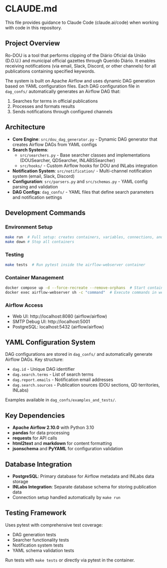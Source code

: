# CLAUDE.md

This file provides guidance to Claude Code (claude.ai/code) when working with code in this repository.

## Project Overview

Ro-DOU is a tool that performs clipping of the Diário Oficial da União (D.O.U.) and municipal official gazettes through Querido Diário. It enables receiving notifications (via email, Slack, Discord, or other channels) for all publications containing specified keywords.

The system is built on Apache Airflow and uses dynamic DAG generation based on YAML configuration files. Each DAG configuration file in `dag_confs/` automatically generates an Airflow DAG that:
1. Searches for terms in official publications
2. Processes and formats results
3. Sends notifications through configured channels

## Architecture

- **Core Engine**: `src/dou_dag_generator.py` - Dynamic DAG generator that creates Airflow DAGs from YAML configs
- **Search Systems**: 
  - `src/searchers.py` - Base searcher classes and implementations (DOUSearcher, QDSearcher, INLABSSearcher)
  - `src/hooks/` - Custom Airflow hooks for DOU and INLabs integration
- **Notification System**: `src/notification/` - Multi-channel notification system (email, Slack, Discord)
- **Configuration**: `src/parsers.py` and `src/schemas.py` - YAML config parsing and validation
- **DAG Configs**: `dag_confs/` - YAML files that define search parameters and notification settings

## Development Commands

### Environment Setup
```bash
make run  # Full setup: creates containers, variables, connections, and activates DAGs
make down # Stop all containers
```

### Testing
```bash
make tests  # Run pytest inside the airflow-webserver container
```

### Container Management
```bash
docker compose up -d --force-recreate --remove-orphans  # Start containers
docker exec airflow-webserver sh -c "command"  # Execute commands in webserver
```

### Airflow Access
- Web UI: http://localhost:8080 (airflow/airflow)
- SMTP Debug UI: http://localhost:5001
- PostgreSQL: localhost:5432 (airflow/airflow)

## YAML Configuration System

DAG configurations are stored in `dag_confs/` and automatically generate Airflow DAGs. Key structure:
- `dag.id` - Unique DAG identifier
- `dag.search.terms` - List of search terms
- `dag.report.emails` - Notification email addresses
- `dag.search.sources` - Publication sources (DOU sections, QD territories, INLabs)

Examples available in `dag_confs/examples_and_tests/`.

## Key Dependencies

- **Apache Airflow 2.10.0** with Python 3.10
- **pandas** for data processing
- **requests** for API calls
- **html2text** and **markdown** for content formatting
- **jsonschema** and **PyYAML** for configuration validation

## Database Integration

- **PostgreSQL**: Primary database for Airflow metadata and INLabs data storage
- **INLabs Integration**: Separate database schema for storing publication data
- Connection setup handled automatically by `make run`

## Testing Framework

Uses pytest with comprehensive test coverage:
- DAG generation tests
- Searcher functionality tests  
- Notification system tests
- YAML schema validation tests

Run tests with `make tests` or directly via pytest in the container.